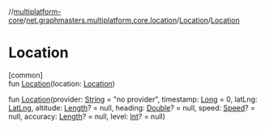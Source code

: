 //[multiplatform-core](../../../index.md)/[net.graphmasters.multiplatform.core.location](../index.md)/[Location](index.md)/[Location](-location.md)

# Location

[common]\
fun [Location](-location.md)(location: [Location](index.md))

fun [Location](-location.md)(provider: [String](https://kotlinlang.org/api/latest/jvm/stdlib/kotlin/-string/index.html) = &quot;no provider&quot;, timestamp: [Long](https://kotlinlang.org/api/latest/jvm/stdlib/kotlin/-long/index.html) = 0, latLng: [LatLng](../../net.graphmasters.multiplatform.core.model/-lat-lng/index.md), altitude: [Length](../../net.graphmasters.multiplatform.core.units/-length/index.md)? = null, heading: [Double](https://kotlinlang.org/api/latest/jvm/stdlib/kotlin/-double/index.html)? = null, speed: [Speed](../../net.graphmasters.multiplatform.core.units/-speed/index.md)? = null, accuracy: [Length](../../net.graphmasters.multiplatform.core.units/-length/index.md)? = null, level: [Int](https://kotlinlang.org/api/latest/jvm/stdlib/kotlin/-int/index.html)? = null)
